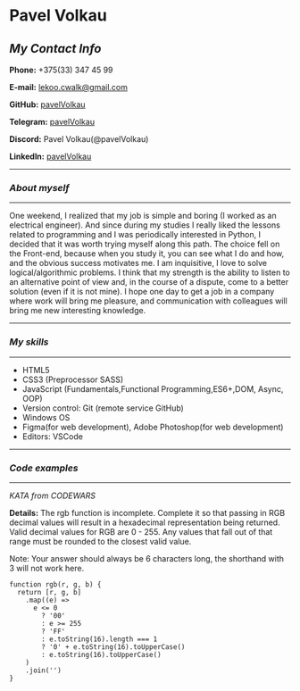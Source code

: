 # **Pavel Volkau**

## **_My Contact Info_**

**Phone:** +375(33) 347 45 99

**E-mail:** lekoo.cwalk@gmail.com

**GitHub:** [pavelVolkau](https://github.com/pavelVolkau)

**Telegram:** [pavelVolkau](http://t.me/pavelVolkau)

**Discord:** Pavel Volkau(@pavelVolkau)

**LinkedIn:** [pavelVolkau](https://www.linkedin.com/in/pavelVolkau/)

---

### **_About myself_**

---

One weekend, I realized that my job is simple and boring (I worked as an electrical engineer). And since during my studies I really liked the lessons related to programming and I was periodically interested in Python, I decided that it was worth trying myself along this path.
The choice fell on the Front-end, because when you study it, you can see what I do and how, and the obvious success motivates me.
I am inquisitive, I love to solve logical/algorithmic problems. I think that my strength is the ability to listen to an alternative point of view and, in the course of a dispute, come to a better solution (even if it is not mine).
I hope one day to get a job in a company where work will bring me pleasure, and communication with colleagues will bring me new interesting knowledge.

---

### **_My skills_**

---

- HTML5
- CSS3 (Preprocessor SASS)
- JavaScript (Fundamentals,Functional Programming,ES6+,DOM, Async, OOP)
- Version control: Git (remote service GitHub)
- Windows OS
- Figma(for web development), Adobe Photoshop(for web development)
- Editors: VSCode

---

### **_Code examples_**

---

_KATA from CODEWARS_

**Details:** The rgb function is incomplete. Complete it so that passing in RGB decimal values will result in a hexadecimal representation being returned. Valid decimal values for RGB are 0 - 255. Any values that fall out of that range must be rounded to the closest valid value.

Note: Your answer should always be 6 characters long, the shorthand with 3 will not work here.

```
function rgb(r, g, b) {
  return [r, g, b]
    .map((e) =>
      e <= 0
        ? '00'
        : e >= 255
        ? 'FF'
        : e.toString(16).length === 1
        ? '0' + e.toString(16).toUpperCase()
        : e.toString(16).toUpperCase()
    )
    .join('')
}
```